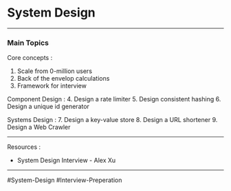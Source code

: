 # System Design 

---
### Main Topics

Core concepts :
1. Scale from 0-million users
2. Back of the envelop calculations 
3. Framework for interview 

Component Design : 
4. Design a rate limiter 
5. Design consistent hashing 
6. Design a unique id generator 

Systems Design : 
7. Design a key-value store 
8. Design a URL shortener 
9. Design a Web Crawler


---
Resources : 
- System Design Interview - Alex Xu 

---
#System-Design #Interview-Preperation